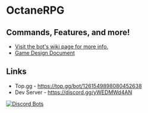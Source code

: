 # OctaneRPG

## Commands, Features, and more!
- [Visit the bot's wiki page for more info.](https://github.com/IndicaHrt/Octane/wiki)
- [Game Design Document](https://docs.google.com/document/d/e/2PACX-1vSztwubIRbDVRhrpKqqQYkwgD3t6maOl1_61tnVN33O0CVXa2nxLU_0-gOZ5lD0krgoUKE37HgFb2o5/pub)

## Links
- Top.gg - https://top.gg/bot/1261549898080452638
- Dev Server - https://discord.gg/yWEDMWd4AN


[![Discord Bots](https://top.gg/api/widget/1261549898080452638.svg)](https://top.gg/bot/1261549898080452638)
